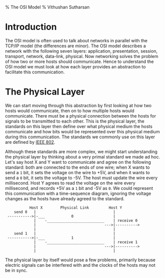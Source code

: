 % The OSI Model
% Vithushan Sutharsan

# Introduction

The OSI model is often used to talk about networks in parallel with the TCP/IP
model (the differences are minor). The OSI model describes a network with the
following seven layers: application, presentation, session, transport, network,
data-link, physical. Now networking solves the problem of how two or more hosts
should communicate. Hence to understand the OSI model we must look at how each
layer provides an abstraction to facilitate this communication.

# The Physical Layer

We can start moving through this abstraction by first looking at how two hosts
would communicate, then on to how multiple hosts would communicate. There
must be a physical connection between the hosts for signals to be transmitted to
each other. This is the physical layer, the standards on this layer then define
over what physical medium the hosts communicate and how bits would be
represented over this physical medium during this communication. The standards
we commonly use on this layer are defined by [IEEE 802](https://www.ieee802.org/).

Although these standards are more complex, we might start understanding the
physical layer by thinking about a very primal standard we made ad hoc. Let's
say host X and Y want to communicate and agree on the following standard: both
are connected to the ends of one wire; when X wants to send a `1` bit, it sets
the voltage on the wire to +5V, and when it wants to send a `0` bit, it sets
the voltage to -5V. The host must update the wire every millisecond. Host Y
agrees to read the voltage on the wire every millisecond, and records +5V as a
`1` bit and -5V as `0`. We could represent this communication with a
time-sequence diagram, ignoring the voltage changes as the hosts have already
agreed to the standard.

```
           Host X        Physical Link         Host Y        
    send 0   |                                   |           
 ----------->|-___            0                  |           
             |    -__________________________    | receive 0 
             |                               --->|---------->
             |                                   |           
    send 1   |                                   |           
 ----------->|-___            1                  |           
             |    -__________________________    | receive 1 
             |                               --->|---------->
             |                                   |           
```

The physical layer by itself would pose a few problems, primarily because
electric signals can be interfered with and the clocks of the hosts may not be
in sync.
